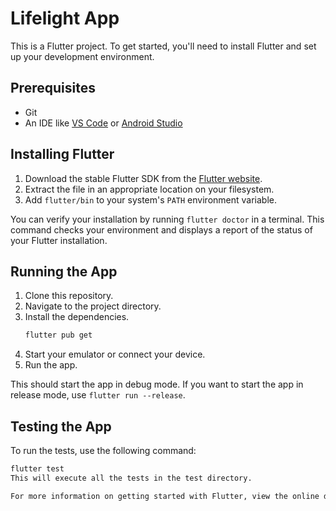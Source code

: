 # Lifelight App

This is a Flutter project. To get started, you'll need to install Flutter and set up your development environment.

## Prerequisites

- Git
- An IDE like [VS Code](https://code.visualstudio.com/) or [Android Studio](https://developer.android.com/studio)

## Installing Flutter

1. Download the stable Flutter SDK from the [Flutter website](https://flutter.dev/docs/get-started/install).
2. Extract the file in an appropriate location on your filesystem.
3. Add `flutter/bin` to your system's `PATH` environment variable.

You can verify your installation by running `flutter doctor` in a terminal. This command checks your environment and displays a report of the status of your Flutter installation.

## Running the App

1. Clone this repository.
2. Navigate to the project directory.
3. Install the dependencies.
   ```sh
   flutter pub get
   ```
4. Start your emulator or connect your device.
5. Run the app.

This should start the app in debug mode. If you want to start the app in release mode, use `flutter run --release`.

## Testing the App

To run the tests, use the following command:

```sh
flutter test
This will execute all the tests in the test directory.

For more information on getting started with Flutter, view the online documentation.

```